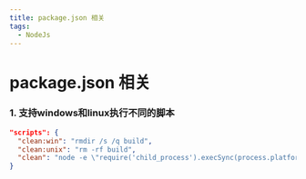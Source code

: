 ```yaml
---
title: package.json 相关
tags:
  - NodeJs
---
```


# package.json 相关

### 1.  支持windows和linux执行不同的脚本

```json
"scripts": {
  "clean:win": "rmdir /s /q build",
  "clean:unix": "rm -rf build",
  "clean": "node -e \"require('child_process').execSync(process.platform === 'win32' ? 'npm run clean:win' : 'npm run clean:unix', { stdio: 'inherit' })\""
}
```